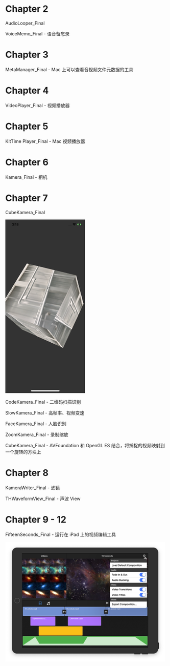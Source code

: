 # Chapter 2

AudioLooper_Final

VoiceMemo_Final - 语音备忘录

# Chapter 3

MetaManager_Final - Mac 上可以查看音视频文件元数据的工具

# Chapter 4

VideoPlayer_Final - 视频播放器

# Chapter 5

KitTime Player_Final - Mac 视频播放器

# Chapter 6

Kamera_Final - 相机

# Chapter 7

CubeKamera_Final

<img src="https://github.com/imChay/Learning-AV-Foundation/blob/master/Chapter%2007/CubeKamera_Final/IMG_0215.PNG" width="250">

CodeKamera_Final - 二维码扫描识别

SlowKamera_Final - 高帧率、视频变速

FaceKamera_Final - 人脸识别

ZoomKamera_Final - 录制缩放

CubeKamera_Final - AVFoundation 和 OpenGL ES 结合，将捕捉的视频映射到一个旋转的方块上

# Chapter 8

KameraWriter_Final - 滤镜

THWaveformView_Final - 声波 View

# Chapter 9 - 12

FifteenSeconds_Final - 运行在 iPad 上的视频编辑工具

<img src="https://github.com/imChay/Learning-AV-Foundation/blob/master/Chapter%2009/Snip20181029_9.png" width="500">
